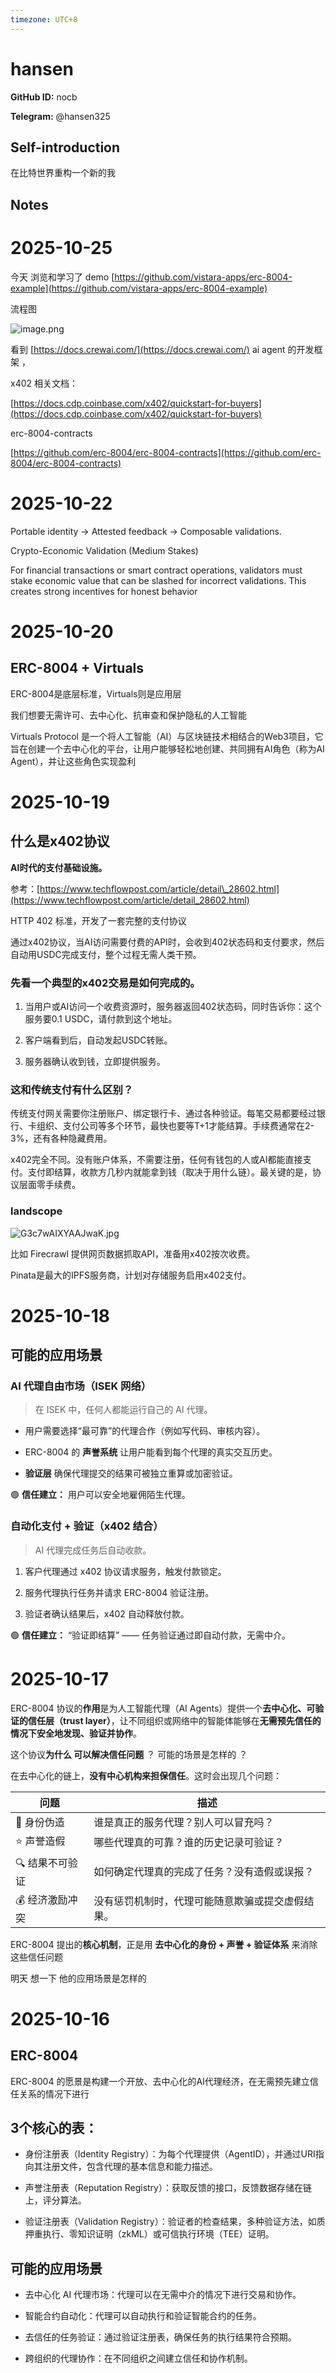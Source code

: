 ```yaml
---
timezone: UTC+8
---
```


# hansen

**GitHub ID:** nocb

**Telegram:** @hansen325

## Self-introduction

在比特世界重构一个新的我

## Notes

<!-- Content_START -->
# 2025-10-25
<!-- DAILY_CHECKIN_2025-10-25_START -->
今天 浏览和学习了 demo [https://github.com/vistara-apps/erc-8004-example](https://github.com/vistara-apps/erc-8004-example)

流程图

![image.png](https://raw.githubusercontent.com/IntensiveCoLearning/trustless-agents/main/assets/nocb/images/2025-10-25-1761359287148-image.png)

看到 [https://docs.crewai.com/](https://docs.crewai.com/) ai agent 的开发框架 ，

x402 相关文档：

[https://docs.cdp.coinbase.com/x402/quickstart-for-buyers](https://docs.cdp.coinbase.com/x402/quickstart-for-buyers)

erc-8004-contracts

[https://github.com/erc-8004/erc-8004-contracts](https://github.com/erc-8004/erc-8004-contracts)
<!-- DAILY_CHECKIN_2025-10-25_END -->

# 2025-10-22
<!-- DAILY_CHECKIN_2025-10-22_START -->




Portable identity → Attested feedback → Composable validations.

Crypto-Economic Validation (Medium Stakes)

For financial transactions or smart contract operations, validators must stake economic value that can be slashed for incorrect validations. This creates strong incentives for honest behavior
<!-- DAILY_CHECKIN_2025-10-22_END -->

# 2025-10-20
<!-- DAILY_CHECKIN_2025-10-20_START -->





## ERC-8004 + Virtuals

ERC-8004是底层标准，Virtuals则是应用层

我们想要无需许可、去中心化、抗审查和保护隐私的人工智能

Virtuals Protocol 是一个将人工智能（AI）与区块链技术相结合的Web3项目，它旨在创建一个去中心化的平台，让用户能够轻松地创建、共同拥有AI角色（称为AI Agent），并让这些角色实现盈利
<!-- DAILY_CHECKIN_2025-10-20_END -->

# 2025-10-19
<!-- DAILY_CHECKIN_2025-10-19_START -->






## 什么是x402协议

**AI时代的支付基础设施。**

参考：[https://www.techflowpost.com/article/detail\_28602.html](https://www.techflowpost.com/article/detail_28602.html)

HTTP 402 标准，开发了一套完整的支付协议

通过x402协议，当AI访问需要付费的API时，会收到402状态码和支付要求，然后自动用USDC完成支付，整个过程无需人类干预。

### 先看一个典型的x402交易是如何完成的。

1.  当用户或AI访问一个收费资源时，服务器返回402状态码，同时告诉你：这个服务要0.1 USDC，请付款到这个地址。
    
2.  客户端看到后，自动发起USDC转账。
    
3.  服务器确认收到钱，立即提供服务。
    

### 这和传统支付有什么区别？

传统支付网关需要你注册账户、绑定银行卡、通过各种验证。每笔交易都要经过银行、卡组织、支付公司等多个环节，最快也要等T+1才能结算。手续费通常在2-3%，还有各种隐藏费用。

x402完全不同。没有账户体系，不需要注册，任何有钱包的人或AI都能直接支付。支付即结算，收款方几秒内就能拿到钱（取决于用什么链）。最关键的是，协议层面零手续费。

### landscope

![G3c7wAIXYAAJwaK.jpg](https://raw.githubusercontent.com/IntensiveCoLearning/trustless-agents/main/assets/nocb/images/2025-10-19-1760879415197-G3c7wAIXYAAJwaK.jpg)

比如 Firecrawl 提供网页数据抓取API，准备用x402按次收费。

Pinata是最大的IPFS服务商，计划对存储服务启用x402支付。
<!-- DAILY_CHECKIN_2025-10-19_END -->

# 2025-10-18
<!-- DAILY_CHECKIN_2025-10-18_START -->







## 可能的应用场景

### AI 代理自由市场（ISEK 网络）

> 在 ISEK 中，任何人都能运行自己的 AI 代理。

-   用户需要选择“最可靠”的代理合作（例如写代码、审核内容）。
    
-   ERC-8004 的 **声誉系统** 让用户能看到每个代理的真实交互历史。
    
-   **验证层** 确保代理提交的结果可被独立重算或加密验证。
    

🟢 **信任建立：** 用户可以安全地雇佣陌生代理。

### 自动化支付 + 验证（x402 结合）

> AI 代理完成任务后自动收款。

1.  客户代理通过 x402 协议请求服务，触发付款锁定。
    
2.  服务代理执行任务并请求 ERC-8004 验证注册。
    
3.  验证者确认结果后，x402 自动释放付款。
    

🟢 **信任建立：** “验证即结算” —— 任务验证通过即自动付款，无需中介。
<!-- DAILY_CHECKIN_2025-10-18_END -->

# 2025-10-17
<!-- DAILY_CHECKIN_2025-10-17_START -->








ERC-8004 协议的**作用**是为人工智能代理（AI Agents）提供一个**去中心化、可验证的信任层（trust layer）**，让不同组织或网络中的智能体能够在**无需预先信任的情况下安全地发现、验证并协作**。

这个协议**为什么 可以解决信任问题** ？ 可能的场景是怎样的 ？

在去中心化的链上，**没有中心机构来担保信任**。这时会出现几个问题：

| 问题 | 描述 |
| --- | --- |
| 🧠 身份伪造 | 谁是真正的服务代理？别人可以冒充吗？ |
| ⭐ 声誉造假 | 哪些代理真的可靠？谁的历史记录可验证？ |
| 🔍 结果不可验证 | 如何确定代理真的完成了任务？没有造假或误报？ |
| 💰 经济激励冲突 | 没有惩罚机制时，代理可能随意欺骗或提交虚假结果。 |

ERC-8004 提出的**核心机制**，正是用 **去中心化的身份 + 声誉 + 验证体系** 来消除这些信任问题

明天 想一下 他的应用场景是怎样的
<!-- DAILY_CHECKIN_2025-10-17_END -->

# 2025-10-16
<!-- DAILY_CHECKIN_2025-10-16_START -->









## ERC-8004

ERC-8004 的愿景是构建一个开放、去中心化的AI代理经济，在无需预先建立信任关系的情况下进行

## 3个核心的表：

-   身份注册表（Identity Registry）：为每个代理提供（AgentID），并通过URI指向其注册文件，包含代理的基本信息和能力描述。
    
-   声誉注册表（Reputation Registry）：获取反馈的接口，反馈数据存储在链上，评分算法。
    
-   验证注册表（Validation Registry）：验证者的检查结果，多种验证方法，如质押重执行、零知识证明（zkML）或可信执行环境（TEE）证明。
    

## 可能的应用场景

-   去中心化 AI 代理市场：代理可以在无需中介的情况下进行交易和协作。
    
-   智能合约自动化：代理可以自动执行和验证智能合约的任务。
    
-   去信任的任务验证：通过验证注册表，确保任务的执行结果符合预期。
    
-   跨组织的代理协作：在不同组织之间建立信任和协作机制。
<!-- DAILY_CHECKIN_2025-10-16_END -->
<!-- Content_END -->
